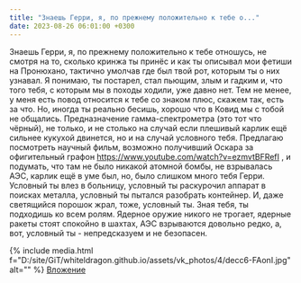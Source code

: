 ```yaml
---
title: "Знаешь Герри, я, по прежнему положительно к тебе о..."
date: 2023-08-26 06:01:00 +0300
---
```


Знаешь Герри, я, по прежнему положительно к тебе отношусь, не смотря на то, сколько кринжа ты принёс и как ты описывал мои фетиши на Пронюхано, тактично умолчав где был твой рот, которым ты о них узнавал.
Я понимаю, ты постарел, стал пьющим, злым и гадким и, что того тебя, с которым мы в походы ходили, уже давно нет. Тем не менее, у меня есть повод относится к тебе со знаком плюс, скажем так, есть за что.
Но, иногда ты реально бесишь, хорошо что в Ковид мы с тобой не общались.
Предназначение гамма-спектрометра (это тот что чёрный), не только, и не столько на случай если плешивый карлик ещё сильнее кукухой двинется, но и на случай условного тебя.
Предлагаю посмотреть научный фильм, возможно получивший Оскара за офигительный графон https://www.youtube.com/watch?v=ezmvtBFRefI , и подумать, что там не было никакой атомной бомбы, не взрывалась АЭС, карлик ещё в уме был, но, было слишком много тебя Герри.
Условный ты влез в больницу, условный ты раскурочил аппарат в поисках металла, условный ты пытался разобрать контейнер. И, даже светящийся порошок жрал, тоже, условный ты. Зная тебя, ты подходишь ко всем ролям.
Ядерное оружие никого не трогает, ядерные ракеты стоят спокойно в шахтах, АЭС взрываются довольно редко, а, вот, условный ты - непредсказуем и не безопасен.


{% include media.html f="D:/site/GiT/whiteldragon.github.io/assets/vk_photos/4/decc6-FAonI.jpg" alt="" %}
[Вложение](https://vk.com/video41076938_456239658)
